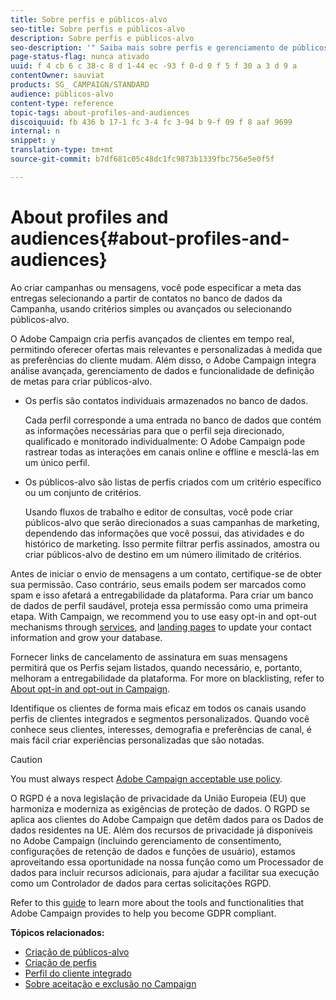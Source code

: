 ```yaml
---
title: Sobre perfis e públicos-alvo
seo-title: Sobre perfis e públicos-alvo
description: Sobre perfis e públicos-alvo
seo-description: '" Saiba mais sobre perfis e gerenciamento de públicos-alvo no Adobe Campaign: defina populações direcionadas, selecione públicos, filtre destinatários, colete dados e atualize perfis. "'
page-status-flag: nunca ativado
uuid: f 4 cb 6 c 38-c 8 d 1-44 ec -93 f 0-d 0 f 5 f 30 a 3 d 9 a
contentOwner: sauviat
products: SG_ CAMPAIGN/STANDARD
audience: públicos-alvo
content-type: reference
topic-tags: about-profiles-and-audiences
discoiquuid: fb 436 b 17-1 fc 3-4 fc 3-94 b 9-f 09 f 8 aaf 9699
internal: n
snippet: y
translation-type: tm+mt
source-git-commit: b7df681c05c48dc1fc9873b1339fbc756e5e0f5f

---
```



# About profiles and audiences{#about-profiles-and-audiences}

Ao criar campanhas ou mensagens, você pode especificar a meta das entregas selecionando a partir de contatos no banco de dados da Campanha, usando critérios simples ou avançados ou selecionando públicos-alvo.

O Adobe Campaign cria perfis avançados de clientes em tempo real, permitindo oferecer ofertas mais relevantes e personalizadas à medida que as preferências do cliente mudam. Além disso, o Adobe Campaign integra análise avançada, gerenciamento de dados e funcionalidade de definição de metas para criar públicos-alvo.

* Os perfis são contatos individuais armazenados no banco de dados.

   Cada perfil corresponde a uma entrada no banco de dados que contém as informações necessárias para que o perfil seja direcionado, qualificado e monitorado individualmente: O Adobe Campaign pode rastrear todas as interações em canais online e offline e mesclá-las em um único perfil.

* Os públicos-alvo são listas de perfis criados com um critério específico ou um conjunto de critérios.

   Usando fluxos de trabalho e editor de consultas, você pode criar públicos-alvo que serão direcionados a suas campanhas de marketing, dependendo das informações que você possui, das atividades e do histórico de marketing. Isso permite filtrar perfis assinados, amostra ou criar públicos-alvo de destino em um número ilimitado de critérios.

Antes de iniciar o envio de mensagens a um contato, certifique-se de obter sua permissão. Caso contrário, seus emails podem ser marcados como spam e isso afetará a entregabilidade da plataforma. Para criar um banco de dados de perfil saudável, proteja essa permissão como uma primeira etapa. With Campaign, we recommend you to use easy opt-in and opt-out mechanisms through [services](../../audiences/using/creating-a-service.md), and [landing pages](../../channels/using/about-landing-pages.md) to update your contact information and grow your database.

Fornecer links de cancelamento de assinatura em suas mensagens permitirá que os Perfis sejam listados, quando necessário, e, portanto, melhoram a entregabilidade da plataforma. For more on blacklisting, refer to [About opt-in and opt-out in Campaign](../../audiences/using/about-opt-in-and-opt-out-in-campaign.md).

Identifique os clientes de forma mais eficaz em todos os canais usando perfis de clientes integrados e segmentos personalizados. Quando você conhece seus clientes, interesses, demografia e preferências de canal, é mais fácil criar experiências personalizadas que são notadas.

>[!CAUTION]
>
>You must always respect [Adobe Campaign acceptable use policy](http://www.adobe.com/legal/terms/aup.html).

O RGPD é a nova legislação de privacidade da União Europeia (EU) que harmoniza e moderniza as exigências de proteção de dados. O RGPD se aplica aos clientes do Adobe Campaign que detêm dados para os Dados de dados residentes na UE. Além dos recursos de privacidade já disponíveis no Adobe Campaign (incluindo gerenciamento de consentimento, configurações de retenção de dados e funções de usuário), estamos aproveitando essa oportunidade na nossa função como um Processador de dados para incluir recursos adicionais, para ajudar a facilitar sua execução como um Controlador de dados para certas solicitações RGPD.

Refer to this [guide](https://docs.campaign.adobe.com/doc/standard/getting_started/en/ACS_GDPR.html) to learn more about the tools and functionalities that Adobe Campaign provides to help you become GDPR compliant.

**Tópicos relacionados:**

* [Criação de públicos-alvo](../../audiences/using/creating-audiences.md)
* [Criação de perfis](../../audiences/using/creating-profiles.md)
* [Perfil do cliente integrado](../../audiences/using/integrated-customer-profile.md)
* [Sobre aceitação e exclusão no Campaign](../../audiences/using/about-opt-in-and-opt-out-in-campaign.md)

